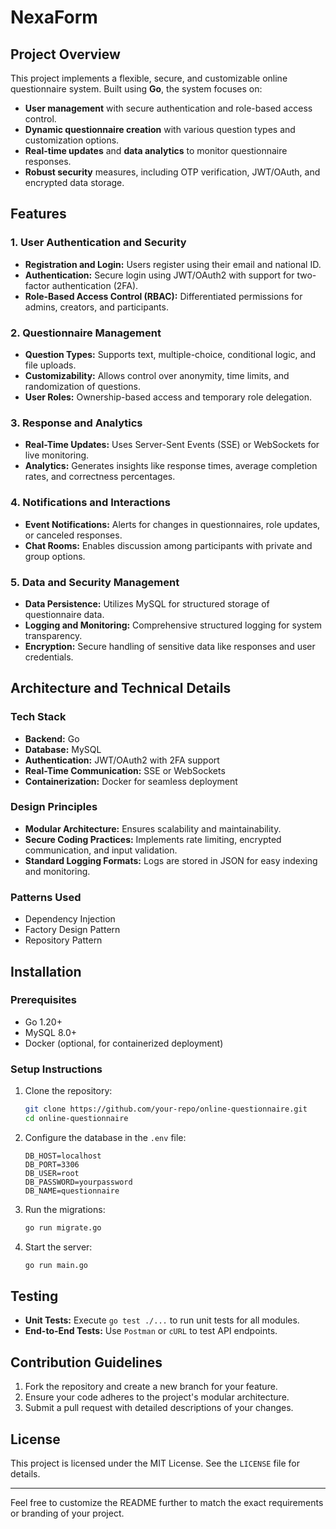 # NexaForm

## Project Overview

This project implements a flexible, secure, and customizable online questionnaire system. Built using **Go**, the system focuses on:

- **User management** with secure authentication and role-based access control.
- **Dynamic questionnaire creation** with various question types and customization options.
- **Real-time updates** and **data analytics** to monitor questionnaire responses.
- **Robust security** measures, including OTP verification, JWT/OAuth, and encrypted data storage.

## Features

### 1. User Authentication and Security
- **Registration and Login:** Users register using their email and national ID.
- **Authentication:** Secure login using JWT/OAuth2 with support for two-factor authentication (2FA).
- **Role-Based Access Control (RBAC):** Differentiated permissions for admins, creators, and participants.

### 2. Questionnaire Management
- **Question Types:** Supports text, multiple-choice, conditional logic, and file uploads.
- **Customizability:** Allows control over anonymity, time limits, and randomization of questions.
- **User Roles:** Ownership-based access and temporary role delegation.

### 3. Response and Analytics
- **Real-Time Updates:** Uses Server-Sent Events (SSE) or WebSockets for live monitoring.
- **Analytics:** Generates insights like response times, average completion rates, and correctness percentages.

### 4. Notifications and Interactions
- **Event Notifications:** Alerts for changes in questionnaires, role updates, or canceled responses.
- **Chat Rooms:** Enables discussion among participants with private and group options.

### 5. Data and Security Management
- **Data Persistence:** Utilizes MySQL for structured storage of questionnaire data.
- **Logging and Monitoring:** Comprehensive structured logging for system transparency.
- **Encryption:** Secure handling of sensitive data like responses and user credentials.

## Architecture and Technical Details

### Tech Stack
- **Backend:** Go
- **Database:** MySQL
- **Authentication:** JWT/OAuth2 with 2FA support
- **Real-Time Communication:** SSE or WebSockets
- **Containerization:** Docker for seamless deployment

### Design Principles
- **Modular Architecture:** Ensures scalability and maintainability.
- **Secure Coding Practices:** Implements rate limiting, encrypted communication, and input validation.
- **Standard Logging Formats:** Logs are stored in JSON for easy indexing and monitoring.

### Patterns Used
- Dependency Injection
- Factory Design Pattern
- Repository Pattern

## Installation

### Prerequisites
- Go 1.20+
- MySQL 8.0+
- Docker (optional, for containerized deployment)

### Setup Instructions
1. Clone the repository:
   ```bash
   git clone https://github.com/your-repo/online-questionnaire.git
   cd online-questionnaire
   ```
2. Configure the database in the `.env` file:
   ```env
   DB_HOST=localhost
   DB_PORT=3306
   DB_USER=root
   DB_PASSWORD=yourpassword
   DB_NAME=questionnaire
   ```
3. Run the migrations:
   ```bash
   go run migrate.go
   ```
4. Start the server:
   ```bash
   go run main.go
   ```

## Testing
- **Unit Tests:** Execute `go test ./...` to run unit tests for all modules.
- **End-to-End Tests:** Use `Postman` or `cURL` to test API endpoints.

## Contribution Guidelines
1. Fork the repository and create a new branch for your feature.
2. Ensure your code adheres to the project's modular architecture.
3. Submit a pull request with detailed descriptions of your changes.

## License
This project is licensed under the MIT License. See the `LICENSE` file for details.

---

Feel free to customize the README further to match the exact requirements or branding of your project.
